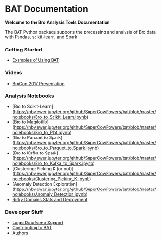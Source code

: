 # BAT Documentation
**Welcome to the Bro Analysis Tools Documentation**

The BAT Python package supports the processing and analysis of Bro data
with Pandas, scikit-learn, and Spark

### Getting Started
- [Examples of Using BAT](examples.md)

### Videos
- [BroCon 2017 Presentation](https://www.youtube.com/watch?v=pG5lU9CLnIU)

### Analysis Notebooks

- [Bro to Scikit-Learn] (https://nbviewer.jupyter.org/github/SuperCowPowers/bat/blob/master/notebooks/Bro_to_Scikit_Learn.ipynb)
- [Bro to Matplotlib] (https://nbviewer.jupyter.org/github/SuperCowPowers/bat/blob/master/notebooks/Bro_to_Plot.ipynb)
- [Bro to Parquet to Spark] (https://nbviewer.jupyter.org/github/SuperCowPowers/bat/blob/master/notebooks/Bro_to_Parquet_to_Spark.ipynb)
- [Bro to Kafka to Spark] (https://nbviewer.jupyter.org/github/SuperCowPowers/bat/blob/master/notebooks/Bro_to_Kafka_to_Spark.ipynb)
- [Clustering: Picking K (or not)] (https://nbviewer.jupyter.org/github/SuperCowPowers/bat/blob/master/notebooks/Clustering_Picking_K.ipynb)
- [Anomaly Detection Exploration] (https://nbviewer.jupyter.org/github/SuperCowPowers/bat/blob/master/notebooks/Anomaly_Detection.ipynb)
- [Risky Domains Stats and Deployment](https://nbviewer.jupyter.org/github/SuperCowPowers/bat/blob/master/notebooks/Risky_Domains.ipynb)


### Developer Stuff
- [Large Dataframe Support](large_dataframes.md)
- [Contributing to BAT](contributing.md)
- [Authors](author.md)
